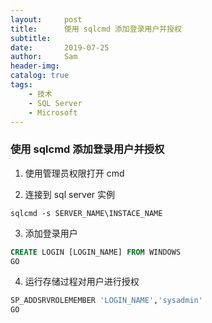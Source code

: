 ```yaml
---
layout:     post
title:      使用 sqlcmd 添加登录用户并授权
subtitle:   
date:       2019-07-25
author:     Sam
header-img: 
catalog: true
tags:
    - 技术
    - SQL Server
    - Microsoft
---
```


### 使用 sqlcmd 添加登录用户并授权

1. 使用管理员权限打开 cmd

2. 连接到 sql server 实例
```
sqlcmd -s SERVER_NAME\INSTACE_NAME
```

3. 添加登录用户
```SQL
CREATE LOGIN [LOGIN_NAME] FROM WINDOWS
GO

```

4. 运行存储过程对用户进行授权
```SQL
SP_ADDSRVROLEMEMBER 'LOGIN_NAME','sysadmin'
GO
```